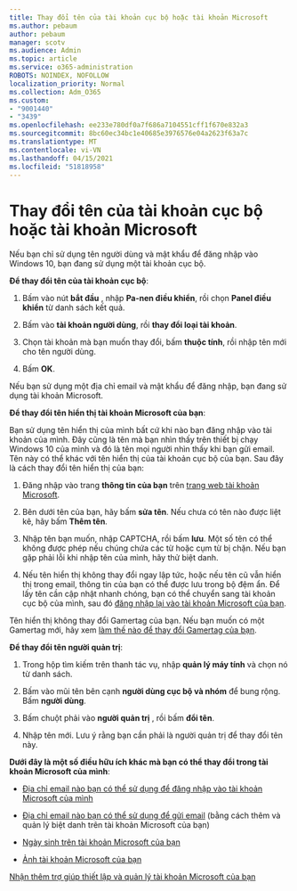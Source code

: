 ```yaml
---
title: Thay đổi tên của tài khoản cục bộ hoặc tài khoản Microsoft
ms.author: pebaum
author: pebaum
manager: scotv
ms.audience: Admin
ms.topic: article
ms.service: o365-administration
ROBOTS: NOINDEX, NOFOLLOW
localization_priority: Normal
ms.collection: Adm_O365
ms.custom:
- "9001440"
- "3439"
ms.openlocfilehash: ee233e780df0a7f686a7104551cff1f670e832a3
ms.sourcegitcommit: 8bc60ec34bc1e40685e3976576e04a2623f63a7c
ms.translationtype: MT
ms.contentlocale: vi-VN
ms.lasthandoff: 04/15/2021
ms.locfileid: "51818958"
---
```

# <a name="change-the-name-of-a-local-account-or-a-microsoft-account"></a>Thay đổi tên của tài khoản cục bộ hoặc tài khoản Microsoft

Nếu bạn chỉ sử dụng tên người dùng và mật khẩu để đăng nhập vào Windows 10, bạn đang sử dụng một tài khoản cục bộ. 

**Để thay đổi tên của tài khoản cục bộ**:

1. Bấm vào nút **bắt đầu** , nhập **Pa-nen điều khiển**, rồi chọn **Panel điều khiển** từ danh sách kết quả.

2. Bấm vào **tài khoản người dùng**, rồi **thay đổi loại tài khoản**.

3. Chọn tài khoản mà bạn muốn thay đổi, bấm **thuộc tính**, rồi nhập tên mới cho tên người dùng.

4. Bấm **OK**.

Nếu bạn sử dụng một địa chỉ email và mật khẩu để đăng nhập, bạn đang sử dụng tài khoản Microsoft.

**Để thay đổi tên hiển thị tài khoản Microsoft của bạn**:

Bạn sử dụng tên hiển thị của mình bất cứ khi nào bạn đăng nhập vào tài khoản của mình. Đây cũng là tên mà bạn nhìn thấy trên thiết bị chạy Windows 10 của mình và đó là tên mọi người nhìn thấy khi bạn gửi email. Tên này có thể khác với tên hiển thị của tài khoản cục bộ của bạn. Sau đây là cách thay đổi tên hiển thị của bạn:

1. Đăng nhập vào trang **thông tin của bạn** trên [trang web tài khoản Microsoft](https://account.microsoft.com/).

2. Bên dưới tên của bạn, hãy bấm **sửa tên**. Nếu chưa có tên nào được liệt kê, hãy bấm **Thêm tên**. 

3. Nhập tên bạn muốn, nhập CAPTCHA, rồi bấm **lưu**. Một số tên có thể không được phép nếu chúng chứa các từ hoặc cụm từ bị chặn. Nếu bạn gặp phải lỗi khi nhập tên của mình, hãy thử biệt danh.

4. Nếu tên hiển thị không thay đổi ngay lập tức, hoặc nếu tên cũ vẫn hiển thị trong email, thông tin của bạn có thể được lưu trong bộ đệm ẩn. Để lấy tên cần cập nhật nhanh chóng, bạn có thể chuyển sang tài khoản cục bộ của mình, sau đó [đăng nhập lại vào tài khoản Microsoft của bạn](https://account.microsoft.com/).

Tên hiển thị không thay đổi Gamertag của bạn. Nếu bạn muốn có một Gamertag mới, hãy xem [làm thế nào để thay đổi Gamertag của bạn](https://support.xbox.com/id-ID/account-management/change-xbox-live-gamertag).

**Để thay đổi tên người quản trị**:

1. Trong hộp tìm kiếm trên thanh tác vụ, nhập **quản lý máy tính** và chọn nó từ danh sách.

2. Bấm vào mũi tên bên cạnh **người dùng cục bộ và nhóm** để bung rộng. Bấm **người dùng**.

3. Bấm chuột phải vào **người quản trị** , rồi bấm **đổi tên**.

4. Nhập tên mới. Lưu ý rằng bạn cần phải là người quản trị để thay đổi tên này.

**Dưới đây là một số điều hữu ích khác mà bạn có thể thay đổi trong tài khoản Microsoft của mình**:

- [Địa chỉ email nào bạn có thể sử dụng để đăng nhập vào tài khoản Microsoft của mình](https://support.microsoft.com/help/4026162)

- [Địa chỉ email nào bạn có thể sử dụng để gửi email](https://support.microsoft.com/help/12407) (bằng cách thêm và quản lý biệt danh trên tài khoản Microsoft của bạn)

- [Ngày sinh trên tài khoản Microsoft của bạn](https://support.microsoft.com/help/12411)

- [Ảnh tài khoản Microsoft của bạn](https://support.microsoft.com/help/4026790)

[Nhận thêm trợ giúp thiết lập và quản lý tài khoản Microsoft của bạn](https://support.microsoft.com/hub/4294457/microsoft-account-help#manage-account)